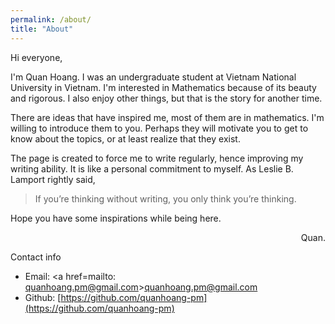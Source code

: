 ```yaml
---
permalink: /about/
title: "About"
---
```


Hi everyone,

I'm Quan Hoang. I was an undergraduate student at Vietnam National University in Vietnam. I'm interested in Mathematics because of its beauty and rigorous. I also enjoy other things, but that is the story for another time.

There are ideas that have inspired me, most of them are in mathematics. I'm willing to introduce them to you. Perhaps they will motivate you to get to know about the topics, or at least realize that they exist.

The page is created to force me to write regularly, hence improving my writing ability. It is like a personal commitment to myself. As Leslie B. Lamport rightly said,
> If you’re thinking without writing, you only think you’re thinking.

Hope you have some inspirations while being here.

<div style="text-align: right"> Quan. </div>

Contact info
- Email: <a href=mailto:<quanhoang> quanhoang.pm@gmail.com>quanhoang.pm@gmail.com</a>
- Github: [https://github.com/quanhoang-pm](https://github.com/quanhoang-pm)
